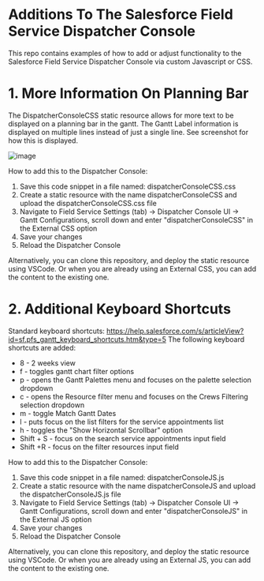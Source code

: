 # Additions To The Salesforce Field Service Dispatcher Console 

This repo contains examples of how to add or adjust functionality to the Salesforce Field Service Dispatcher Console via custom Javascript or CSS.

# 1. More Information On Planning Bar

The DispatcherConsoleCSS static resource allows for more text to be displayed on a planning bar in the gantt. The Gantt Label information is displayed on multiple lines instead of just a single line. See screenshot for how this is displayed.

![image](https://user-images.githubusercontent.com/78381570/236772466-f0961c9b-65e4-474b-8359-87939d943142.png)

How to add this to the Dispatcher Console:
1. Save this code snippet in a file named: dispatcherConsoleCSS.css
2. Create a static resource with the name dispatcherConsoleCSS and upload the dispatcherConsoleCSS.css file
3. Navigate to Field Service Settings (tab) -> Dispatcher Console UI -> Gantt Configurations, scroll down and enter "dispatcherConsoleCSS" in the External CSS option
4. Save your changes
5. Reload the Dispatcher Console

Alternatively, you can clone this repository, and deploy the static resource using VSCode. Or when you are already using an External CSS, you can add the content to the existing one.

# 2. Additional Keyboard Shortcuts

Standard keyboard shortcuts: https://help.salesforce.com/s/articleView?id=sf.pfs_gantt_keyboard_shortcuts.htm&type=5
The following keyboard shortcuts are added:
* 8 - 2 weeks view
* f - toggles gantt chart filter options
* p - opens the Gantt Palettes menu and focuses on the palette selection dropdown
* c - opens the Resource filter menu and focuses on the Crews Filtering selection dropdown
* m - toggle Match Gantt Dates
* l - puts focus on the list filters for the service appointments list
* h - toggles the "Show Horizontal Scrollbar" option
* Shift + S - focus on the search service appointments input field
* Shift +R - focus on the filter resources input field

How to add this to the Dispatcher Console:
1. Save this code snippet in a file named: dispatcherConsoleJS.js
2. Create a static resource with the name dispatcherConsoleJS and upload the dispatcherConsoleJS.js file
3. Navigate to Field Service Settings (tab) -> Dispatcher Console UI -> Gantt Configurations, scroll down and enter "dispatcherConsoleJS" in the External JS option
4. Save your changes
5. Reload the Dispatcher Console

Alternatively, you can clone this repository, and deploy the static resource using VSCode. Or when you are already using an External JS, you can add the content to the existing one.
